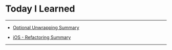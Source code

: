 # Today I Learned

---

- [Optional Unwrapping Summary](https://vincentgeranium.github.io/ios,/swift/2020/04/13/basicSyntax-1.html)

- [iOS - Refactoring Summary](https://vincentgeranium.github.io/ios,/swift/2020/04/13/iOS-1.html)

---
